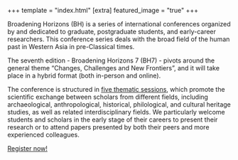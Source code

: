 +++
template = "index.html"
[extra]
featured_image = "true"
+++

Broadening Horizons (BH) is a series of international conferences organized by and dedicated to graduate, postgraduate students, and early-career researchers. This conference series deals with the broad field of the human past in Western Asia in pre-Classical times.

The seventh edition - Broadening Horizons 7 (BH7) - pivots around the general theme “Changes, Challenges and New Frontiers”, and it will take place in a hybrid format (both in-person and online).

The conference is structured in [five thematic sessions](/program/sessions), which promote the scientific exchange between scholars from different fields, including archaeological, anthropological, historical, philological, and cultural heritage studies, as well as related interdisciplinary fields. We particularly welcome students and scholars in the early stage of their careers to present their research or to attend papers presented by both their peers and more experienced colleagues.

[Register now!](/registration)